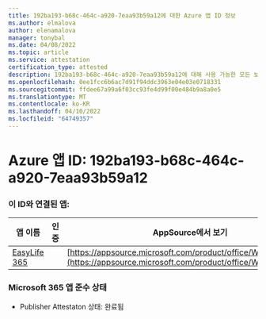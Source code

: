 ```yaml
---
title: 192ba193-b68c-464c-a920-7eaa93b59a12에 대한 Azure 앱 ID 정보
ms.author: elmalova
author: elenamalova
manager: tonybal
ms.date: 04/08/2022
ms.topic: article
ms.service: attestation
certification_type: attested
description: 192ba193-b68c-464c-a920-7eaa93b59a12에 대해 사용 가능한 모든 보안 및 규정 준수 정보입니다.
ms.openlocfilehash: 0ee1fcc6b6ac7d91f94ddc3963e04e03e0718331
ms.sourcegitcommit: ffdee67a99a6f03cc93fe4d99f00e484b9a8a0e5
ms.translationtype: MT
ms.contentlocale: ko-KR
ms.lasthandoff: 04/10/2022
ms.locfileid: "64749357"
---
```

# <a name="azure-app-id-192ba193-b68c-464c-a920-7eaa93b59a12"></a>Azure 앱 ID: 192ba193-b68c-464c-a920-7eaa93b59a12


### <a name="apps-associated-with-this-id"></a>이 ID와 연결된 앱:
| **앱 이름** | **인증** | **AppSource에서 보기** |
|--------------|---------------|-----------------------|
| [EasyLife 365](../forward/WA200003697.md) |  | [https://appsource.microsoft.com/product/office/WA200003697](https://appsource.microsoft.com/product/office/WA200003697) |

### <a name="microsoft-365-app-compliance-status"></a>Microsoft 365 앱 준수 상태
- Publisher Attestaton 상태: 완료됨
